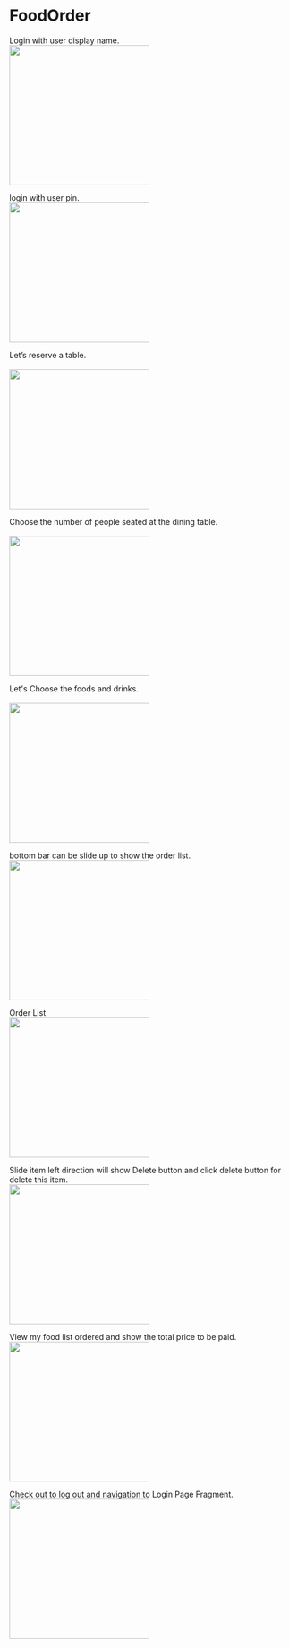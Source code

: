 # FoodOrder

Login with user display name. <br />
<image src="https://github.com/ThanaphoomAmnajsathit/FoodOrder/blob/master/images/f1.png" width="250"> <br />

login with user pin. <br />
<image src="https://github.com/ThanaphoomAmnajsathit/FoodOrder/blob/master/images/f2.png" width="250"> <br />

Let’s reserve a table. <br />    
<image src="https://github.com/ThanaphoomAmnajsathit/FoodOrder/blob/master/images/f3.png" width="250"> <br />

Choose the number of people seated at the dining table. <br />  
<image src="https://github.com/ThanaphoomAmnajsathit/FoodOrder/blob/master/images/f4.png" width="250"> <br />

Let's Choose the foods and drinks. <br />        
<image src="https://github.com/ThanaphoomAmnajsathit/FoodOrder/blob/master/images/f5.png" width="250"> <br />

bottom bar can be slide up to show the order list. <br /> 
<image src="https://github.com/ThanaphoomAmnajsathit/FoodOrder/blob/master/images/f5.5.png" width="250"> <br />

Order List  <br /> 
<image src="https://github.com/ThanaphoomAmnajsathit/FoodOrder/blob/master/images/f6.png" width="250"> <br />

Slide item left direction will show Delete button and click delete button for delete this item. <br /> 
<image src="https://github.com/ThanaphoomAmnajsathit/FoodOrder/blob/master/images/f7.png" width="250"> <br />

View my food list ordered and show the total price to be paid. <br /> 
<image src="https://github.com/ThanaphoomAmnajsathit/FoodOrder/blob/master/images/f8.png" width="250"> <br />

Check out to log out and navigation to Login Page Fragment. <br />
<image src="https://github.com/ThanaphoomAmnajsathit/FoodOrder/blob/master/images/f9.png" width="250"> <br />
